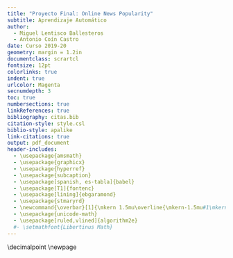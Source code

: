 ```yaml
---
title: "Proyecto Final: Online News Popularity"
subtitle: Aprendizaje Automático
author:
  - Miguel Lentisco Ballesteros
  - Antonio Coín Castro
date: Curso 2019-20
geometry: margin = 1.2in
documentclass: scrartcl
fontsize: 12pt
colorlinks: true
indent: true
urlcolor: Magenta
secnumdepth: 3
toc: true
numbersections: true
linkReferences: true
bibliography: citas.bib
citation-style: style.csl
biblio-style: apalike
link-citations: true
output: pdf_document
header-includes:
  - \usepackage{amsmath}
  - \usepackage{graphicx}
  - \usepackage{hyperref}
  - \usepackage{subcaption}
  - \usepackage[spanish, es-tabla]{babel}
  - \usepackage[T1]{fontenc}
  - \usepackage[lining]{ebgaramond}
  - \usepackage{stmaryrd}
  - \newcommand{\overbar}[1]{\mkern 1.5mu\overline{\mkern-1.5mu#1\mkern-1.5mu}\mkern 1.5mu}
  - \usepackage{unicode-math}
  - \usepackage[ruled,vlined]{algorithm2e}
  #- \setmathfont{Libertinus Math}
---
```


\decimalpoint
\newpage
